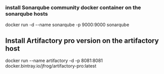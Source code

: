 ### install Sonarqube community docker container on the sonarqube hosts
docker run -d --name sonarqube -p 9000:9000 sonarqube

## Install Artifactory pro version on the artifactory host

docker run --name artifactory -d -p 8081:8081 docker.bintray.io/jfrog/artifactory-pro:latest
